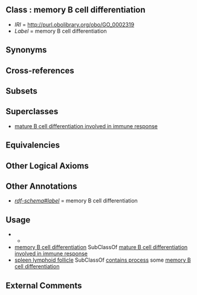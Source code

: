 
## Class : memory B cell differentiation

 * *IRI* = http://purl.obolibrary.org/obo/GO_0002319
 * *Label* = memory B cell differentiation

## Synonyms


## Cross-references


## Subsets


## Superclasses

 * [mature B cell differentiation involved in immune response](../../GO/13/GO_0002313.md)

## Equivalencies


## Other Logical Axioms


## Other Annotations

 * *[rdf-schema#label](../../el/rdf-schema#label.md)* = memory B cell differentiation

## Usage

 * -
 * [memory B cell differentiation](../../GO/19/GO_0002319.md) SubClassOf [mature B cell differentiation involved in immune response](../../GO/13/GO_0002313.md)
 * [spleen lymphoid follicle](../../UBERON/49/UBERON_0001249.md) SubClassOf [contains process](../../BFO/67/BFO_0000067.md) some [memory B cell differentiation](../../GO/19/GO_0002319.md)

## External Comments

